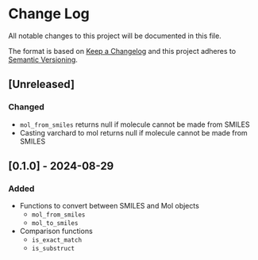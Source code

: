 # Change Log

All notable changes to this project will be documented in this file.

The format is based on [Keep a Changelog](http://keepachangelog.com/)
and this project adheres to [Semantic Versioning](http://semver.org/).

## [Unreleased]

### Changed

- `mol_from_smiles` returns null if molecule cannot be made from SMILES
- Casting varchard to mol returns null if molecule cannot be made from SMILES

## [0.1.0] - 2024-08-29

### Added

- Functions to convert between SMILES and Mol objects
  - `mol_from_smiles`
  - `mol_to_smiles`
- Comparison functions
  - `is_exact_match`
  - `is_substruct`
